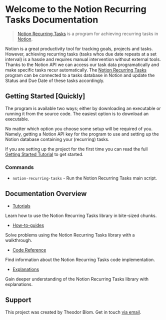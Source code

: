 # Welcome to the Notion Recurring Tasks Documentation

> [Notion Recurring Tasks](https://github.com/Theeoi/notion-recurring-tasks) is a program for achieving recurring tasks in [Notion](https://www.notion.so/).

Notion is a great productivity tool for tracking goals, projects and tasks. However, achieving recurring tasks (tasks whos due date repeats at a set interval) is a hassle and requires manual intervention without external tools. Thanks to the Notion API we can access our task data programatically and make specific tasks recur automatically. The [Notion Recurring Tasks](https://github.com/Theeoi/notion-recurring-tasks) program can be connected to a tasks database in Notion and update the Status and Due Date of these tasks accordingly.

## Getting Started [Quickly]

The program is available two ways; either by downloading an executable or running it from the source code. The easiest option is to download an executable.

No matter which option you choose some setup will be required of you. Namely, getting a Notion API key for the program to use and setting up the Notion database containing your (recurring) tasks.

If you are setting up the project for the first time you can read the full [Getting Started Tutorial](tutorial/getting-started.md) to get started.

### Commands

* `notion-recurring-tasks` - Run the Notion Recurring Tasks main script.

## Documentation Overview

* [Tutorials](tutorial/index.md)

Learn how to use the Notion Recurring Tasks library in bite-sized chunks.

* [How-to-guides](how-to-guide/index.md)

Solve problems using the Notion Recurring Tasks library with a walkthrough.

* [Code Reference](reference/README.md)

Find information about the Notion Recurring Tasks code implementation.

* [Explanations](explanation/index.md)

Gain deeper understanding of the Notion Recurring Tasks library with explanations.

## Support

This project was created by Theodor Blom. Get in touch [via email](mailto:me@theodorblom.com).
